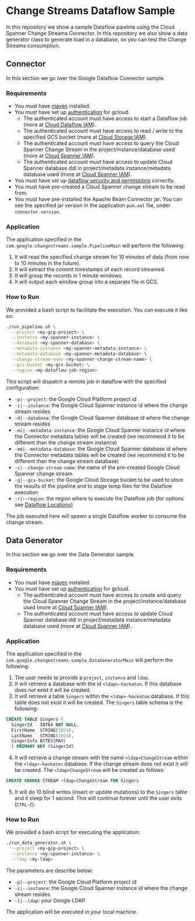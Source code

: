 # Change Streams Dataflow Sample

In this repository we show a sample Dataflow pipeline using the Cloud Spanner Change Streams Connector.
In this repository we also show a data generator class to generate load in a database, so you can test the Change Streams consumption.

## Connector

In this section we go over the Google Dataflow Connector sample.

### Requirements

- You must have [maven](https://maven.apache.org/download.cgi) installed.
- You must have set up [authentication](https://cloud.google.com/docs/authentication/getting-started) for gcloud.
    - The authenticated account must have access to start a Dataflow job (more at [Cloud Dataflow IAM](https://cloud.google.com/dataflow/docs/concepts/access-control)).
    - The authenticated account must have access to read / write to the specified GCS bucket (more at [Cloud Storage IAM](https://cloud.google.com/storage/docs/access-control/iam-roles)).
    - The authenticated account must have access to query the Cloud Spanner Change Stream in the project/instance/database used (more at [Cloud Spanner IAM](https://cloud.google.com/spanner/docs/iam)).
    - The authenticated account must have access to update Cloud Spanner database ddl in project/metadata instance/metadata database used (more at [Cloud Spanner IAM](https://cloud.google.com/spanner/docs/iam)).
- You must have set up [dataflow security and permissions](https://cloud.google.com/dataflow/docs/concepts/security-and-permissions#security_and_permissions_for_local_pipelines) correctly.
- You must have pre-created a Cloud Spanner change stream to be read from.
- You must have pre-installed the Apache Beam Connector jar. You can see the specified jar version in the application `pom.xml` file, under `connector.version`.

### Application

The application specified in the `com.google.changestreams.sample.PipelineMain` will perform the following:

1. It will read the specified change stream for 10 minutes of data (from now to 10 minutes in the future).
2. It will extract the commit timestamps of each record streamed.
3. It will group the records in 1 minute windows.
4. It will output each window group into a separate file in GCS.

### How to Run

We provided a bash script to facilitate the execution. You can execute it like so:

```bash
./run_pipeline.sh \
  --project <my-gcp-project> \
  --instance <my-spanner-instance> \
  --database <my-spanner-database> \
  --metadata-instance <my-spanner-metadata-instance> \
  --metadata-database <my-spanner-metadata-database> \
  --change-stream-name <my-spanner-change-stream-name> \
  --gcs-bucket <my-gcs-bucket> \
  --region <my-dataflow-job-region>
```

This script will dispatch a remote job in dataflow with the specified configuration:

- `-p|--project`: the Google Cloud Platform project id
- `-i|--instance`: the Google Cloud Spanner instance id where the change stream resides
- `-d|--database`: the Google Cloud Spanner database id where the change stream resides
- `-mi|--metadata-instance`: the Google Cloud Spanner instance id where the Connector metadata tables will be created (we recommend it to be different than the change stream instance)
- `-md|--metadata-database`: the Google Cloud Spanner database id where the Connector metadata tables will be created (we recommend it to be different than the change stream database)
- `-c|--change-stream-name`: the name of the pre-created Google Cloud Spanner change stream
- `-g|--gcs-bucket`: the Google Cloud Storage bucket to be used to store the results of the pipeline and to stage temp files for the Dataflow execution
- `-r|--region`: the region where to execute the Dataflow job (for options see [Dataflow Locations](https://cloud.google.com/dataflow/docs/resources/locations))

The job executed here will spawn a single Dataflow worker to consume the change stream.

## Data Generator

In this section we go over the Data Generator sample.

### Requirements

- You must have [maven](https://maven.apache.org/download.cgi) installed.
- You must have set up [authentication](https://cloud.google.com/docs/authentication/getting-started) for gcloud.
  - The authenticated account must have access to create and query the Cloud Spanner Change Stream in the project/instance/database used (more at [Cloud Spanner IAM](https://cloud.google.com/spanner/docs/iam)).
  - The authenticated account must have access to update Cloud Spanner database ddl in project/metadata instance/metadata database used (more at [Cloud Spanner IAM](https://cloud.google.com/spanner/docs/iam)).

### Application

The application specified in the `com.google.changestreams.sample.DataGeneratorMain` will perform the following:

1. The user needs to provide a `project`, `instance` and `ldap`.
2. It will retrieve a database with the id `<ldap>-hackaton`. If this database does not exist it will be created.
3. It will retrieve a table `Singers` within the `<ldap>-hackaton` database. If this table does not exist it will be created. The `Singers` table schema is the following:

```sql
CREATE TABLE Singers (
  SingerId   INT64 NOT NULL,
  FirstName  STRING(1024),
  LastName   STRING(1024),
  SingerInfo BYTES(MAX)
  ) PRIMARY KEY (SingerId)
```

4. It will retrieve a change stream with the name `<ldap>ChangeStream` within the `<ldap>-hackaton` database. If the change stream does not exist it will be created. The `<ldap>ChangeStream` will be created as follows:

```sql
CREATE CHANGE STREAM <ldap>ChangeStream FOR Singers
```

5. It will do 10 blind writes (insert or update mutations) to the `Singers` table and it sleep for 1 second. This will continue forever until the user exits (`CTRL-C`).

### How to Run

We provided a bash script for executing the application:

```bash
./run_data_generator.sh \
  --project <my-gcp-project> \
  --instance <my-spanner-instance> \
  --ldap <my-ldap>
```

The parameters are describe below:

- `-p|--project`: the Google Cloud Platform project id
- `-i|--instance`: the Google Cloud Spanner instance id where the change stream resides
- `-l|--ldap`: your Google LDAP

The application will be executed in your local machine.
